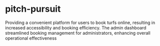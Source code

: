 # pitch-pursuit
Providing a convenient platform for users to book turfs online, resulting in increased accessibility and booking efficiency. The admin dashboard streamlined booking management for administrators, enhancing overall operational effectiveness
